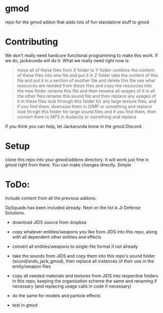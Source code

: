 # gmod
repo for the gmod addon that adds lots of fun standalone stuff to gmod

# Contributing

We don't really need hardcore functional programming to make this work. If we do, jackarunda will do it. What we really need right now is:

> move all of these files from X folder to Y folder
> combine the content of these files into one file and put it in Z folder
> take the content of this file and put it in a section of another file and delete this file
> see what resources are needed from these files and copy the resources into the new folder
> rename this file and then rename all usages of it in all the other files
> rename this sound file and then replace any usages of it in these files
> look through this folder for any large texture files, and if you find them, downsize them in GIMP or something and replace
> look throgh this folder for large sound files and if you find them, then convert them to MP3 in Audacity or something and replace

If you think you can help, let Jackarunda know in the gmod Discord.

# Setup

clone this repo into your gmod/addons directory. It will work just fine in gmod right from there. You can make changes directly. Simple

# ToDo:

Include content from all the previous addons.

OpSquads has been included already. Next on the list is JI Defense Solutions.

- download JIDS source from dropbox
- copy whatever entities/weapons you like from JIDS into this repo, along with all dependent other entities and effects
- convert all entities/weapons to single-file format if not already
- take the sounds from JIDS and copy them into this repo's sound folder (sound/snds_jack_gmod), then replace all instances of their use in the entity/weapon files
- copy all needed materials and textures from JIDS into respective folders in this repo, keeping the organization scheme the same and renaming if necessary (and replacing usage calls in code if necessary)
- do the same for models and particle effects

- test in gmod
